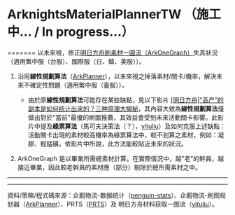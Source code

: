# ArknightsMaterialPlannerTW （施工中... / In progress...）
=======
以未來視，修正[明日方舟刷素材一圖流（ArkOneGraph）](https://aog.wiki/)失真狀況（適用繁中服（台服）、國際服（日、韓、美服））。
1. 沿用**線性規劃算法**（[ArkPlanner](https://github.com/penguin-statistics/ArkPlanner)），以未來視之掉落素材/關卡/機率，解決未來不確定性問題（適用繁中服（臺服））。
    - 由於原**線性規劃算法**可能存在某些缺點，見以下影片
[[明日方舟]"高产"的副本是如何统计出来的？三种原理大揭秘](https://www.bilibili.com/video/BV1pZ4y1g7QN)，其內容大致為**線性規劃算法**僅做出對於"當前"最優的刷圖推薦，其效益會受到未來活動關卡影響。此影片中提及**綠票算法**（馬可夫決策法（？），[yituliu](https://ark.yituliu.site/)）及如何克服上述缺點：活動關卡出現的素材較高機率為綠票算法中，較不划算之素材，例如：凝膠、輕錳礦，依影片中所說，此方法能較貼近未來的狀況。

2. ArkOneGraph 是以畢業所需總素材計算。在實際情況中，越"老"的幹員，越接近畢業，因此較老幹員的素材應（部分）剔除於總所需素材之中。
---




---
資料/策略/程式碼來源：企鹅物流-数据统计（[penguin-stats](https://penguin-stats.io/)）、企鹅物流-刷图规划器（[ArkPlanner](https://github.com/penguin-statistics/ArkPlanner)）、PRTS（[PRTS](https://prts.wiki)）及 明日方舟材料获取一图流（[yituliu](https://ark.yituliu.site/)）。